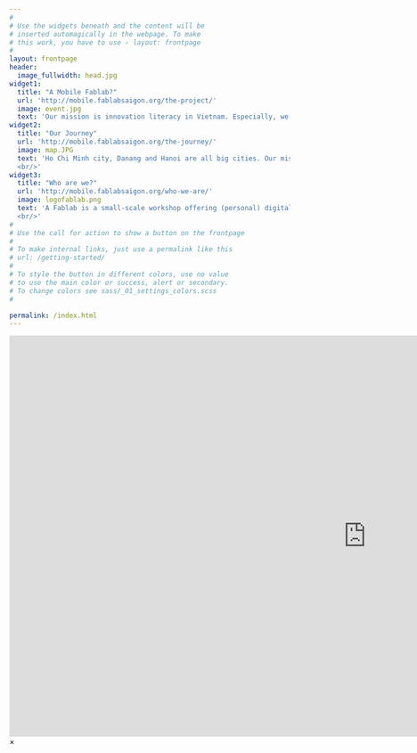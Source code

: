 ```yaml
---
#
# Use the widgets beneath and the content will be
# inserted automagically in the webpage. To make
# this work, you have to use › layout: frontpage
#
layout: frontpage
header:
  image_fullwidth: head.jpg
widget1:
  title: "A Mobile Fablab?"
  url: 'http://mobile.fablabsaigon.org/the-project/'
  image: event.jpg
  text: 'Our mission is innovation literacy in Vietnam. Especially, we want to show kids’ throughout Vietnam that digital fabrication can help make their dreams come true.'
widget2:
  title: "Our Journey"
  url: 'http://mobile.fablabsaigon.org/the-journey/'
  image: map.JPG
  text: 'Ho Chi Minh city, Danang and Hanoi are all big cities. Our mission is innovation literacy and we want to reach out to smaller cities in Vietnam, such as Vung Tau, Nha Trang or Dalat.
  <br/>'
widget3:
  title: "Who are we?"
  url: 'http://mobile.fablabsaigon.org/who-we-are/'
  image: logofablab.png
  text: 'A Fablab is a small-scale workshop offering (personal) digital fabrication. Fablab Saigon started in March 2014 in Binh Tanh district, the center of Ho Chi Minh City. 
  <br/>'
# 
# Use the call for action to show a button on the frontpage
#
# To make internal links, just use a permalink like this 
# url: /getting-started/
#
# To style the button in different colors, use no value
# to use the main color or success, alert or secondary.
# To change colors see sass/_01_settings_colors.scss
#

permalink: /index.html
---
```

<div id="videoModal" class="reveal-modal large" data-reveal="">
  <div class="flex-video widescreen vimeo" style="display: block;">
    <iframe width="1280" height="720" src="https://www.youtube.com/embed/3b5zCFSmVvU" frameborder="0" allowfullscreen></iframe>
  </div>
  <a class="close-reveal-modal">&#215;</a>
</div>
